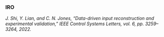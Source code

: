 ### IRO
*J. Shi, Y. Lian, and C. N. Jones, “Data-driven input reconstruction and experimental validation,” IEEE Control Systems Letters, vol. 6, pp. 3259–3264, 2022.*
